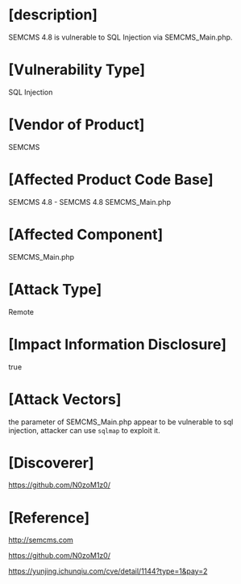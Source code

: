 # [description]
SEMCMS 4.8 is vulnerable to SQL Injection via SEMCMS_Main.php.

# [Vulnerability Type]
SQL Injection

# [Vendor of Product]
SEMCMS

# [Affected Product Code Base]
SEMCMS 4.8 - SEMCMS 4.8 SEMCMS_Main.php

# [Affected Component]
SEMCMS_Main.php

# [Attack Type]
Remote

# [Impact Information Disclosure]
true

# [Attack Vectors]
the parameter of SEMCMS_Main.php appear to be vulnerable to sql injection, attacker can use `sqlmap` to exploit it.

# [Discoverer]
https://github.com/N0zoM1z0/

# [Reference]
http://semcms.com

https://github.com/N0zoM1z0/

https://yunjing.ichunqiu.com/cve/detail/1144?type=1&pay=2
